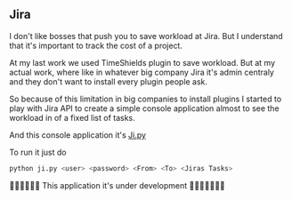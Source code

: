 ## Jira
I don't like bosses that push you to save workload at Jira. But I understand that it's important to track the cost of a project. 

At my last work we used TimeShields plugin to save workload. But at my actual work, where like in whatever big company Jira it's admin centraly and they don't want to install every plugin people ask. 

So because of this limitation in big companies to install plugins I started to play with Jira API to create a simple console application almost to see the workload in of a fixed list of tasks.

And this console application it's  [Ji.py](https://github.com/nicolasard/personalStuff/blob/master/Ji.py)

To run it just do

```sh
python ji.py <user> <password> <From> <To> <Jiras Tasks>
 ```
 
🚧🚧🚧🚧🚧🚧 This application it's under development 🚧🚧🚧🚧🚧🚧🚧
